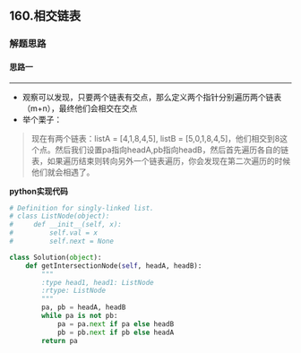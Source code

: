 ## 160.相交链表
### 解题思路
#### 思路一
****
- 观察可以发现，只要两个链表有交点，那么定义两个指针分别遍历两个链表（m+n），最终他们会相交在交点
- 举个栗子：
> 现在有两个链表：listA = [4,1,8,4,5], listB = [5,0,1,8,4,5]，他们相交到8这个点。然后我们设置pa指向headA,pb指向headB，然后首先遍历各自的链表，如果遍历结束则转向另外一个链表遍历，你会发现在第二次遍历的时候他们就会相遇了。

**python实现代码**
```python
# Definition for singly-linked list.
# class ListNode(object):
#     def __init__(self, x):
#         self.val = x
#         self.next = None

class Solution(object):
    def getIntersectionNode(self, headA, headB):
        """
        :type head1, head1: ListNode
        :rtype: ListNode
        """
        pa, pb = headA, headB
        while pa is not pb:
            pa = pa.next if pa else headB
            pb = pb.next if pb else headA
        return pa

```


